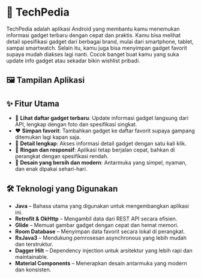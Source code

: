 # 📱 TechPedia
TechPedia adalah aplikasi Android yang membantu kamu menemukan informasi gadget terbaru dengan cepat dan praktis. Kamu bisa melihat detail spesifikasi gadget dari berbagai brand, mulai dari smartphone, tablet, sampai smartwatch. Selain itu, kamu juga bisa menyimpan gadget favorit supaya mudah diakses lagi nanti. Cocok banget buat kamu yang suka update info gadget atau sekadar bikin wishlist pribadi.

## 🖼️ Tampilan Aplikasi


## ✨ Fitur Utama
- 📃 **Lihat daftar gadget terbaru**: Update informasi gadget langsung dari API, lengkap dengan foto dan spesifikasi singkat.
- ❤️ **Simpan favorit**: Tambahkan gadget ke daftar favorit supaya gampang ditemukan lagi kapan saja.
- 🔎 **Detail lengkap**: Akses informasi detail gadget dengan satu kali klik.
- 🚀 **Ringan dan responsif**: Aplikasi tetap berjalan cepat, bahkan di perangkat dengan spesifikasi rendah.
- 🧭 **Desain yang bersih dan modern**: Antarmuka yang simpel, nyaman, dan enak dipakai sehari-hari.

## 🛠️ Teknologi yang Digunakan
- **Java** – Bahasa utama yang digunakan untuk mengembangkan aplikasi ini.
- **Retrofit & OkHttp** – Mengambil data dari REST API secara efisien.
- **Glide** – Memuat gambar gadget dengan cepat dan hemat memori.
- **Room Database** – Menyimpan data favorit secara lokal di perangkat.
- **RxJava3** – Mendukung pemrosesan asynchronous yang lebih mudah dan terstruktur.
- **Dagger Hilt** – Dependency injection untuk arsitektur yang lebih rapi dan maintainable.
- **Material Components** – Menerapkan desain antarmuka yang modern dan konsisten.